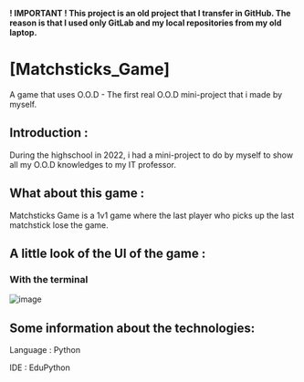 **! IMPORTANT ! This project is an old project that I transfer in GitHub. The reason is that I used only GitLab and my local repositories from my old laptop.**

# [Matchsticks_Game]
A game that uses O.O.D - The first real O.O.D mini-project that i made by myself.


## Introduction :

During the highschool in 2022, i had a mini-project to do by myself to show all my O.O.D knowledges to my IT professor.


## What about this game :

Matchsticks Game is a 1v1 game where the last player who picks up the last matchstick lose the game.


## A little look of the UI of the game :


### With the terminal

![image](https://github.com/user-attachments/assets/25b5a458-478d-4aed-ab32-491675cac11c)


## Some information about the technologies:

Language : Python

IDE : EduPython
